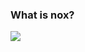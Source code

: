 ### What is nox?
 <picture>
<source 
  srcset="https://github-readme-stats.vercel.app/api?username=Thiagonox&show_icons=true&theme=dark"
  media="(prefers-color-scheme: dark)"
/>
<source
  srcset="https://github-readme-stats.vercel.app/api?username=Thiagonox&show_icons=true"
  media="(prefers-color-scheme: light), (prefers-color-scheme: no-preference)"
/>
<img src="https://github-readme-stats.vercel.app/api?username=Thiagonox&show_icons=true" />
</picture>

